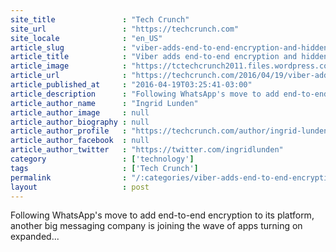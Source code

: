 ```yaml
---
site_title               : "Tech Crunch"
site_url                 : "https://techcrunch.com"
site_locale              : "en_US"
article_slug             : "viber-adds-end-to-end-encryption-and-hidden-chats-as-messaging-app-privacy-wave-grows"
article_title            : "Viber adds end-to-end encryption and hidden chats as messaging app privacy wave grows"
article_image            : "https://tctechcrunch2011.files.wordpress.com/2014/11/viber_chats_02.jpg?w=764&h=400&crop=1"
article_url              : "https://techcrunch.com/2016/04/19/viber-adds-end-to-end-encryption-hidden-chats-universal-delete-as-messaging-app-privacy-grows/"
article_published_at     : "2016-04-19T03:25:41-03:00"
article_description      : "Following WhatsApp's move to add end-to-end encryption to its platform, another big messaging company is joining the wave of apps turning on expanded..."
article_author_name      : "Ingrid Lunden"
article_author_image     : null
article_author_biography : null
article_author_profile   : "https://techcrunch.com/author/ingrid-lunden/"
article_author_facebook  : null
article_author_twitter   : "https://twitter.com/ingridlunden"
category                 : ['technology']
tags                     : ['Tech Crunch']
permalink                : "/:categories/viber-adds-end-to-end-encryption-and-hidden-chats-as-messaging-app-privacy-wave-grows/"
layout                   : post
---
```


Following WhatsApp's move to add end-to-end encryption to its platform, another big messaging company is joining the wave of apps turning on expanded...
